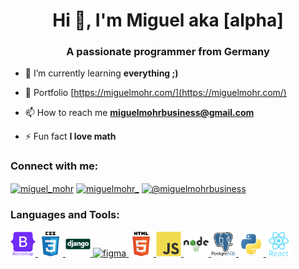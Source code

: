 <h1 align="center">Hi 👋, I'm Miguel aka [alpha]</h1>
<h3 align="center">A passionate programmer from Germany</h3>

- 🌱 I’m currently learning **everything ;)**

- 🧠 Portfolio [https://miguelmohr.com/](https://miguelmohr.com/)

- 📫 How to reach me **miguelmohrbusiness@gmail.com**

- ⚡ Fun fact **I love math**

<h3 align="left">Connect with me:</h3>
<p align="left">
<a href="https://twitter.com/miguel_mohr" target="blank"><img align="center" src="https://cdn.jsdelivr.net/npm/simple-icons@3.0.1/icons/twitter.svg" alt="miguel_mohr" height="30" width="40" /></a>
<a href="https://instagram.com/miguelmohr_" target="blank"><img align="center" src="https://cdn.jsdelivr.net/npm/simple-icons@3.0.1/icons/instagram.svg" alt="miguelmohr_" height="30" width="40" /></a>
<a href="https://medium.com/@miguelmohrbusiness" target="blank"><img align="center" src="https://cdn.jsdelivr.net/npm/simple-icons@3.0.1/icons/medium.svg" alt="@miguelmohrbusiness" height="30" width="40" /></a>
</p>

<h3 align="left">Languages and Tools:</h3>
<p align="left"> <a href="https://getbootstrap.com" target="_blank"> <img src="https://raw.githubusercontent.com/devicons/devicon/master/icons/bootstrap/bootstrap-plain-wordmark.svg" alt="bootstrap" width="40" height="40"/> </a> <a href="https://www.w3schools.com/css/" target="_blank"> <img src="https://raw.githubusercontent.com/devicons/devicon/master/icons/css3/css3-original-wordmark.svg" alt="css3" width="40" height="40"/> </a> <a href="https://www.djangoproject.com/" target="_blank"> <img src="https://raw.githubusercontent.com/devicons/devicon/master/icons/django/django-original.svg" alt="django" width="40" height="40"/> </a> <a href="https://www.figma.com/" target="_blank"> <img src="https://www.vectorlogo.zone/logos/figma/figma-icon.svg" alt="figma" width="40" height="40"/> </a> <a href="https://www.w3.org/html/" target="_blank"> <img src="https://raw.githubusercontent.com/devicons/devicon/master/icons/html5/html5-original-wordmark.svg" alt="html5" width="40" height="40"/> </a> <a href="https://developer.mozilla.org/en-US/docs/Web/JavaScript" target="_blank"> <img src="https://raw.githubusercontent.com/devicons/devicon/master/icons/javascript/javascript-original.svg" alt="javascript" width="40" height="40"/> </a> <a href="https://nodejs.org" target="_blank"> <img src="https://raw.githubusercontent.com/devicons/devicon/master/icons/nodejs/nodejs-original-wordmark.svg" alt="nodejs" width="40" height="40"/> </a> <a href="https://www.postgresql.org" target="_blank"> <img src="https://raw.githubusercontent.com/devicons/devicon/master/icons/postgresql/postgresql-original-wordmark.svg" alt="postgresql" width="40" height="40"/> </a> <a href="https://www.python.org" target="_blank"> <img src="https://raw.githubusercontent.com/devicons/devicon/master/icons/python/python-original.svg" alt="python" width="40" height="40"/> </a> <a href="https://reactjs.org/" target="_blank"> <img src="https://raw.githubusercontent.com/devicons/devicon/master/icons/react/react-original-wordmark.svg" alt="react" width="40" height="40"/> </a> </p>
